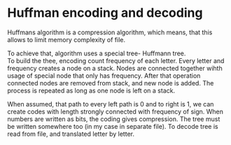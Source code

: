 # Huffman encoding and decoding
Huffmans algorithm is a compression algorithm, which means, that this allows to limit memory complexity of file.

To achieve that, algorithm uses a special tree- Huffmann tree. <br />
To build the thee, encoding count frequency of each letter. Every letter and frequency creates a node on a stack. Nodes are connected together wihth usage of special node that only has frequency. After that operation connected nodes are removed from stack, and new node is added. The process is repeated as long as one node is left on a stack.

When assumed, that path to every left path is 0 and to right is 1, we can create codes with length strongly connected with frequency of sign. When numbers are written as bits, the coding gives compression. The tree must be written somewhere too (in my case in separate file).
To decode tree is read from file, and translated letter by letter.
